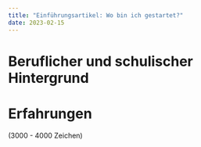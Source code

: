 ```yaml
---
title: "Einführungsartikel: Wo bin ich gestartet?"
date: 2023-02-15
---
```


# Beruflicher und schulischer Hintergrund

# Erfahrungen

(3000 - 4000 Zeichen)

